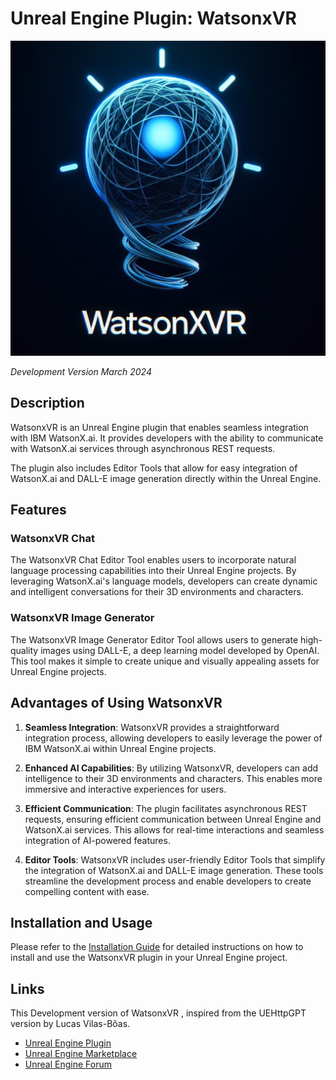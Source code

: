 # Unreal Engine Plugin: WatsonxVR

![Banner1](./Resources/theme/android-chrome-512x512.png)

*Development Version March 2024*

## Description

WatsonxVR is an Unreal Engine plugin that enables seamless integration with IBM WatsonX.ai. It provides developers with the ability to communicate with WatsonX.ai services through asynchronous REST requests.

The plugin also includes Editor Tools that allow for easy integration of WatsonX.ai and DALL-E image generation directly within the Unreal Engine.

## Features

### WatsonxVR Chat

The WatsonxVR Chat Editor Tool enables users to incorporate natural language processing capabilities into their Unreal Engine projects. By leveraging WatsonX.ai's language models, developers can create dynamic and intelligent conversations for their 3D environments and characters.

### WatsonxVR Image Generator

The WatsonxVR Image Generator Editor Tool allows users to generate high-quality images using DALL-E, a deep learning model developed by OpenAI. This tool makes it simple to create unique and visually appealing assets for Unreal Engine projects.

## Advantages of Using WatsonxVR

1. **Seamless Integration**: WatsonxVR provides a straightforward integration process, allowing developers to easily leverage the power of IBM WatsonX.ai within Unreal Engine projects.

2. **Enhanced AI Capabilities**: By utilizing WatsonxVR, developers can add intelligence to their 3D environments and characters. This enables more immersive and interactive experiences for users.

3. **Efficient Communication**: The plugin facilitates asynchronous REST requests, ensuring efficient communication between Unreal Engine and WatsonX.ai services. This allows for real-time interactions and seamless integration of AI-powered features.

4. **Editor Tools**: WatsonxVR includes user-friendly Editor Tools that simplify the integration of WatsonX.ai and DALL-E image generation. These tools streamline the development process and enable developers to create compelling content with ease.

## Installation and Usage

Please refer to the [Installation Guide](./Documentation/README.md) for detailed instructions on how to install and use the WatsonxVR plugin in your Unreal Engine project.


## Links
This Development version of WatsonxVR , inspired from the UEHttpGPT version by Lucas Vilas-Bôas.
* [Unreal Engine Plugin](https://github.com/lucoiso/UEHttpGPT)
* [Unreal Engine Marketplace](https://www.unrealengine.com/marketplace/en-US/)
* [Unreal Engine Forum](https://forums.unrealengine.com)


